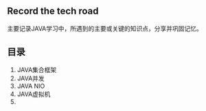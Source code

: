 ## Record the tech road  
主要记录JAVA学习中，所遇到的主要或关键的知识点，分享并巩固记忆。
## 目录
1. JAVA集合框架
2. JAVA并发
3. JAVA NIO
4. JAVA虚拟机
5. 